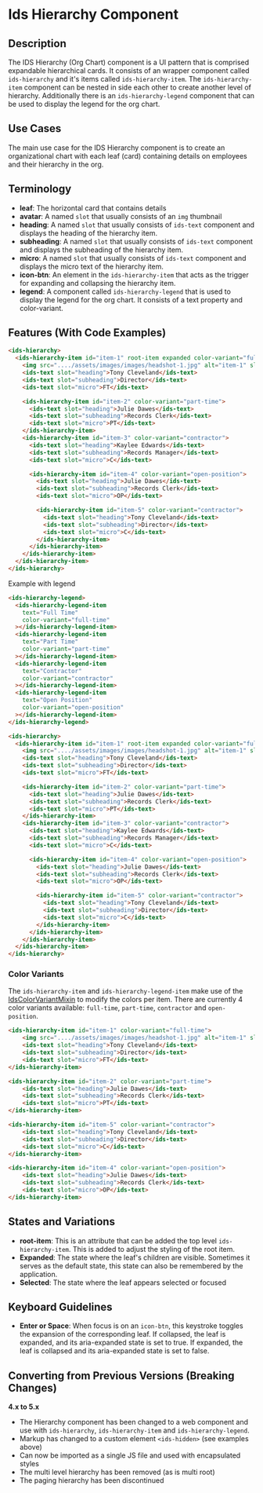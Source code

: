# Ids Hierarchy Component

## Description

The IDS Hierarchy (Org Chart) component is a UI pattern that is comprised expandable hierarchical cards. It consists of an wrapper component called `ids-hierarchy` and it's items called `ids-hierarchy-item`. The `ids-hierarchy-item` component can be nested in side each other to create another level of hierarchy. Additionally there is an `ids-hierarchy-legend` component that can be used to display the legend for the org chart.

## Use Cases

The main use case for the IDS Hierarchy component is to create an organizational chart with each leaf (card) containing details on employees and their hierarchy in the org.

## Terminology

- **leaf**: The horizontal card that contains details
- **avatar**: A named `slot` that usually consists of an `img` thumbnail
- **heading**: A named `slot` that usually consists of `ids-text` component and displays the heading of the hierarchy item.
- **subheading**: A named `slot` that usually consists of `ids-text` component and displays the subheading of the hierarchy item.
- **micro**: A named `slot` that usually consists of `ids-text` component and displays the micro text of the hierarchy item.
- **icon-btn**: An element in the `ids-hierarchy-item` that acts as the trigger for expanding and collapsing the hierarchy item.
- **legend**: A component called `ids-hierarchy-legend` that is used to display the legend for the org chart. It consists of a text property and color-variant.

## Features (With Code Examples)

```html
<ids-hierarchy>
  <ids-hierarchy-item id="item-1" root-item expanded color-variant="full-time">
    <img src="..../assets/images/images/headshot-1.jpg" alt="item-1" slot="avatar" />
    <ids-text slot="heading">Tony Cleveland</ids-text>
    <ids-text slot="subheading">Director</ids-text>
    <ids-text slot="micro">FT</ids-text>

    <ids-hierarchy-item id="item-2" color-variant="part-time">
      <ids-text slot="heading">Julie Dawes</ids-text>
      <ids-text slot="subheading">Records Clerk</ids-text>
      <ids-text slot="micro">PT</ids-text>
    </ids-hierarchy-item>
    <ids-hierarchy-item id="item-3" color-variant="contractor">
      <ids-text slot="heading">Kaylee Edwards</ids-text>
      <ids-text slot="subheading">Records Manager</ids-text>
      <ids-text slot="micro">C</ids-text>

      <ids-hierarchy-item id="item-4" color-variant="open-position">
        <ids-text slot="heading">Julie Dawes</ids-text>
        <ids-text slot="subheading">Records Clerk</ids-text>
        <ids-text slot="micro">OP</ids-text>

        <ids-hierarchy-item id="item-5" color-variant="contractor">
          <ids-text slot="heading">Tony Cleveland</ids-text>
          <ids-text slot="subheading">Director</ids-text>
          <ids-text slot="micro">C</ids-text>
        </ids-hierarchy-item>
      </ids-hierarchy-item>
    </ids-hierarchy-item>
  </ids-hierarchy-item>
</ids-hierarchy>
```

Example with legend

```html
<ids-hierarchy-legend>
  <ids-hierarchy-legend-item
    text="Full Time"
    color-variant="full-time"
  ></ids-hierarchy-legend-item>
  <ids-hierarchy-legend-item
    text="Part Time"
    color-variant="part-time"
  ></ids-hierarchy-legend-item>
  <ids-hierarchy-legend-item
    text="Contractor"
    color-variant="contractor"
  ></ids-hierarchy-legend-item>
  <ids-hierarchy-legend-item
    text="Open Position"
    color-variant="open-position"
  ></ids-hierarchy-legend-item>
</ids-hierarchy-legend>

<ids-hierarchy>
  <ids-hierarchy-item id="item-1" root-item expanded color-variant="full-time">
    <img src="..../assets/images/images/headshot-1.jpg" alt="item-1" slot="avatar" />
    <ids-text slot="heading">Tony Cleveland</ids-text>
    <ids-text slot="subheading">Director</ids-text>
    <ids-text slot="micro">FT</ids-text>

    <ids-hierarchy-item id="item-2" color-variant="part-time">
      <ids-text slot="heading">Julie Dawes</ids-text>
      <ids-text slot="subheading">Records Clerk</ids-text>
      <ids-text slot="micro">PT</ids-text>
    </ids-hierarchy-item>
    <ids-hierarchy-item id="item-3" color-variant="contractor">
      <ids-text slot="heading">Kaylee Edwards</ids-text>
      <ids-text slot="subheading">Records Manager</ids-text>
      <ids-text slot="micro">C</ids-text>

      <ids-hierarchy-item id="item-4" color-variant="open-position">
        <ids-text slot="heading">Julie Dawes</ids-text>
        <ids-text slot="subheading">Records Clerk</ids-text>
        <ids-text slot="micro">OP</ids-text>

        <ids-hierarchy-item id="item-5" color-variant="contractor">
          <ids-text slot="heading">Tony Cleveland</ids-text>
          <ids-text slot="subheading">Director</ids-text>
          <ids-text slot="micro">C</ids-text>
        </ids-hierarchy-item>
      </ids-hierarchy-item>
    </ids-hierarchy-item>
  </ids-hierarchy-item>
</ids-hierarchy>
```

### Color Variants

The `ids-hierarchy-item` and `ids-hierarchy-legend-item` make use of the [IdsColorVariantMixin](https://github.com/infor-design/enterprise-wc/blob/main/src/mixins/ids-color-variant-mixin/README.md) to modify the colors per item. There are currently 4 color variants available: `full-time`, `part-time`, `contractor` and `open-position`.

```html
<ids-hierarchy-item id="item-1" color-variant="full-time">
    <img src="..../assets/images/images/headshot-1.jpg" alt="item-1" slot="avatar" />
    <ids-text slot="heading">Tony Cleveland</ids-text>
    <ids-text slot="subheading">Director</ids-text>
    <ids-text slot="micro">FT</ids-text>
</ids-hierarchy-item>

<ids-hierarchy-item id="item-2" color-variant="part-time">
    <ids-text slot="heading">Julie Dawes</ids-text>
    <ids-text slot="subheading">Records Clerk</ids-text>
    <ids-text slot="micro">PT</ids-text>
</ids-hierarchy-item>

<ids-hierarchy-item id="item-5" color-variant="contractor">
    <ids-text slot="heading">Tony Cleveland</ids-text>
    <ids-text slot="subheading">Director</ids-text>
    <ids-text slot="micro">C</ids-text>
</ids-hierarchy-item>

<ids-hierarchy-item id="item-4" color-variant="open-position">
    <ids-text slot="heading">Julie Dawes</ids-text>
    <ids-text slot="subheading">Records Clerk</ids-text>
    <ids-text slot="micro">OP</ids-text>
</ids-hierarchy-item>
```

## States and Variations

- **root-item**: This is an attribute that can be added the top level `ids-hierarchy-item`. This is added to adjust the styling of the root item.
- **Expanded**: The state where the leaf's children are visible. Sometimes it serves as the default state, this state can also be remembered by the application.
- **Selected**: The state where the leaf appears selected or focused

## Keyboard Guidelines

- **Enter or Space**: When focus is on an `icon-btn`, this keystroke toggles the expansion of the corresponding leaf. If collapsed, the leaf is expanded, and its aria-expanded state is set to true. If expanded, the leaf is collapsed and its aria-expanded state is set to false.

## Converting from Previous Versions (Breaking Changes)

**4.x to 5.x**

- The Hierarchy component has been changed to a web component and use with `ids-hierarchy`, `ids-hierarchy-item` and `ids-hierarchy-legend`.
- Markup has changed to a custom element `<ids-hidden>` (see examples above)
- Can now be imported as a single JS file and used with encapsulated styles
- The multi level hierarchy has been removed (as is multi root)
- The paging hierarchy has been discontinued
